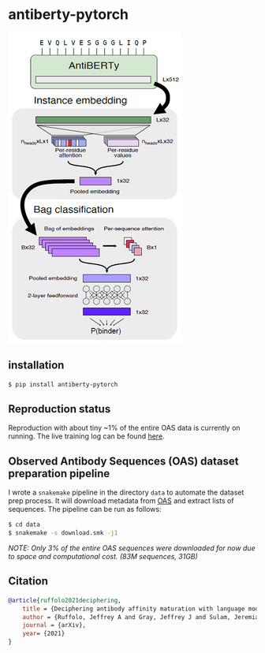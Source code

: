 # antiberty-pytorch

![antiberty_model](img/banner.png)

## installation
```bash
$ pip install antiberty-pytorch
```

## Reproduction status

Reproduction with about tiny ~1% of the entire OAS data is currently on running. The live training log can be found [here](https://api.wandb.ai/links/dohlee/qqzxgo1v).

## Observed Antibody Sequences (OAS) dataset preparation pipeline

I wrote a `snakemake` pipeline in the directory `data` to automate the dataset prep process. It will download metadata from [OAS](https://opig.stats.ox.ac.uk/webapps/oas/oas) and extract lists of sequences. The pipeline can be run as follows:

```bash
$ cd data
$ snakemake -s download.smk -j1
```

*NOTE: Only 3% of the entire OAS sequences were downloaded for now due to space and computational cost. (83M sequences, 31GB)*

## Citation
```bibtex
@article{ruffolo2021deciphering,
    title = {Deciphering antibody affinity maturation with language models and weakly supervised learning},
    author = {Ruffolo, Jeffrey A and Gray, Jeffrey J and Sulam, Jeremias},
    journal = {arXiv},
    year= {2021}
}
```
